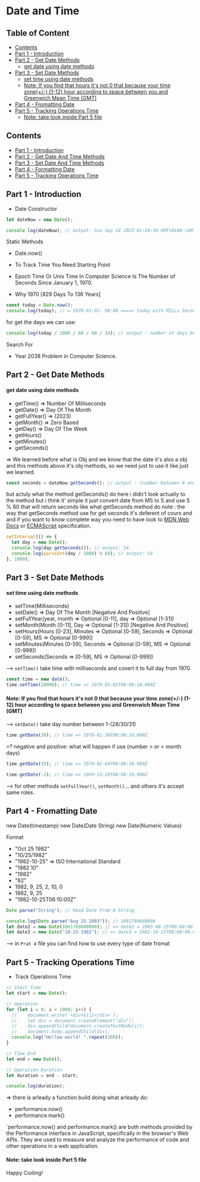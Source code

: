 # Date and Time


## Table of Content
- [Contents](#contents) 
- [Part 1 - Introduction](#part-1---introduction) 
- [Part 2 - Get Date Methods](#part-2---get-date-methods) 
    - [get date using date methods](#get-date-using-date-methods) 
- [Part 3 - Set Date Methods](#part-3---set-date-methods) 
    - [set time using date methods](#set-time-using-date-methods) 
    - [Note: If you find that hours it's not 0 that because your time zone(+/-) (1-12) hour according to space between you and Greenwich Mean Time (GMT)](#note-if-you-find-that-hours-it's-not-0-that-because-your-time-zone(-)-(1-12)-hour-according-to-space-between-you-and-greenwich-mean-time-(gmt)) 
- [Part 4 - Fromatting Date](#part-4---fromatting-date) 
- [Part 5 - Tracking Operations Time](#part-5---tracking-operations-time) 
    - [Note: take look inside Part 5 file](#note-take-look-inside-part-5-file) 
 
## Contents

- [Part 1 - Introduction](#part-1---introduction)
- [Part 2 - Get Date And Time Methods](#part-2---get-date-methods)
- [Part 3 - Set Date And Time Methods](#part-3---set-date-methods)
- [Part 4 - Formatting Date](#part-4---fromatting-date)
- [Part 5 - Tracking Operations Time](#part-5---tracking-operations-time)

## Part 1 - Introduction

- Date Constructor

```js
let dateNow = new Date();

console.log(dateNow); // output: Sun Sep 24 2023 01:24:30 GMT+0100 (GMT+01:00)
```

Static Methods

- Date.now()

- To Track Time You Need Starting Point

- Epoch Time Or Unix Time In Computer Science Is The Number of Seconds Since January 1, 1970.

- Why 1970 [829 Days To 136 Years]

```js
const today = Date.now();
console.log(today); // = 1970-01-01- 00:00 ====> today with MILLs Seconds
```

for get the days we can use:

```js
console.log(today / 1000 / 60 / 60 / 24); // output : number of days between today and 1970-01-01
```

Search For

- Year 2038 Problem in Computer Science.

## Part 2 - Get Date Methods

#### get date using date methods

- getTime() => Number Of Milliseconds
- getDate() => Day Of The Month
- getFullYear() => (2023)
- getMonth() => Zero Based
- getDay() => Day Of The Week
- getHours()
- getMinutes()
- getSeconds()

=> We learned before what is Obj and we know that the date it's also a obj and this methods above it's obj methods, so we need just to use it like just we learned.

```js
const seconds = dateNow.getSeconds(); // output : (number between 0 and 59) according to localtime
```

but actuly what the method getSeconds() do here i didn't look actually to the method but i think it' simple it just convert date from MS to S and use S % 60 that will return seconds like what getSeconds method do
note : the way that getSeconds method use for get seconds it's deferent of cours and and if you want to know complete way you need to have look to [MDN Web Docs](https://developer.mozilla.org/en-US/docs/Web/JavaScript/Reference/Global_Objects/Date) or [ECMAScript](https://tc39.es/ecma262/multipage/numbers-and-dates.html#sec-date.prototype.getseconds) specification.

```js
setInterval(() => {
  let day = new Date();
  console.log(day.getSeconds()); // output: 54
  console.log(parseInt(day / 1000) % 60); // output: 54
}, 1000);
```

## Part 3 - Set Date Methods

#### set time using date methods

- setTime(Milliseconds)
- setDate() => Day Of The Month [Negative And Positive]
- setFullYear(year, month => Optional [0-11], day => Optional [1-31])
- setMonth(Month [0-11], Day => Optional [1-31]) [Negative And Positive]
- setHours(Hours [0-23], Minutes => Optional [0-59], Seconds => Optional [0-59], MS => Optional [0-999])
- setMinutes(Minutes [0-59], Seconds => Optional [0-59], MS => Optional [0-999])
- setSeconds(Seconds => [0-59], MS => Optional [0-999])

--> `setTime()` take time with milliseconds and covert it to full day from 1970.

```js
const time = new date();
time.setTime(10000); // time => 1970-01-01T00:00:10.000Z
```

#### Note: If you find that hours it's not 0 that because your time zone(+/-) (1-12) hour according to space between you and Greenwich Mean Time (GMT)

--> `setDate()` take day number between 1-(28/30/31)

```js
time.getDate(30); // time => 1970-01-30T00:00:10.000Z
```

=? negative and positive: what will happen if use (number > or < month days)

```js
time.getDate(35); // time => 1970-02-04T00:00:10.000Z
```

```js
time.getDate(-2); // time => 1969-12-29T00:00:10.000Z
```

--> for other methods `setFullYear()`, `setMonth()`... and others it's accept same roles.

## Part 4 - Fromatting Date

new Date(timestamp)
new Date(Date String)
new Date(Numeric Values)

Format

- "Oct 25 1982"
- "10/25/1982"
- "1982-10-25" => ISO International Standard
- "1982 10"
- "1982"
- "82"
- 1982, 9, 25, 2, 10, 0
- 1982, 9, 25
- "1982-10-25T06:10:00Z"

```js
Date.parse("String"); // Read Date From A String
```

```js
console.log(Date.parse("Aug 25 2003")); // 1061769600000
let date2 = new Date(1061769600000); // => date2 = 2003-08-25T00:00:00.000Z
let date3 = new Date("10-25-1982"); // => date3 = 1982-10-25T00:00:00.000Z
```

--> in `Prat 4` file you can find how to use every type of date fromat

## Part 5 - Tracking Operations Time

- Track Operations Time

```js
// Start Time
let start = new Date();

// Operation
for (let i = 0; i < 1000; i++) {
  //    document.write(`<div>${i}</div>`);
  //    let div = document.createElement("div");
  //    div.appendChild(document.createTextNode(i));
  //    document.body.appendChild(div);
  console.log("Hellow world! ".repeat(100));
}

// Time End
let end = new Date();

// Operation Duration
let duration = end - start;

console.log(duration);
```

=> there is arleady a function build doing what arleady do:

- performance.now()
- performance.mark()

`performance.now() and performance.mark() are both methods provided by the Performance interface in JavaScript, specifically in the browser's Web APIs. They are used to measure and analyze the performance of code and other operations in a web application.

#### Note: take look inside Part 5 file

Happy Coding!

